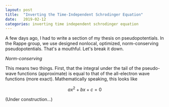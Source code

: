 ```yaml
---
layout: post
title:  "Inverting the Time-Independent Schrodinger Equation" 
date:   2019-02-12
categories: inverting time independent schrodinger equation
---
```


A few days ago, I had to write a section of my thesis on pseudopotentials. In the Rappe group, we use designed nonlocal, optimized, norm-conserving pseudopotentials. That's a mouthful. Let's break it down.

*Norm-conserving*

This means two things. First, that the integral under the tail of the pseudo-wave functions (approximate) is equal to that of the all-electron wave functions (more exact). Mathematically speaking, this looks like

$$a x^{2} + b x + c = 0$$

(Under construction...)
